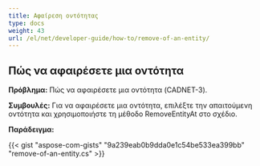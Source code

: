 ```yaml
---
title: Αφαίρεση οντότητας
type: docs
weight: 43
url: /el/net/developer-guide/how-to/remove-of-an-entity/
---
```


## **Πώς να αφαιρέσετε μια οντότητα**

**Πρόβλημα:** Πώς να αφαιρέσετε μια οντότητα (CADNET-3).

**Συμβουλές:** Για να αφαιρέσετε μια οντότητα, επιλέξτε την απαιτούμενη οντότητα και χρησιμοποιήστε τη μέθοδο RemoveEntityAt στο σχέδιο.

**Παράδειγμα:**

{{< gist "aspose-com-gists" "9a239eab0b9dda0e1c54be533ea399bb" "remove-of-an-entity.cs" >}}
